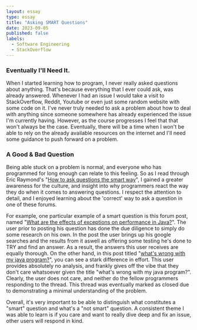 ```yaml
---
layout: essay
type: essay
title: "Asking SMART Questions"
date: 2023-09-05
published: false
labels:
  - Software Engineering
  - StackOverflow
---
```


### Eventually I'll Need It.

When I started learning how to program, I never really asked questions about anything. That's because everything that I ever could ask, was already answered. Whenever I had an issue I would take a visit to StackOverflow, Reddit, Youtube or even just some random website with some code on it. I've never truly needed to ask a problem about how to deal with anything since someone somewhere has already experienced the issue I'm currently having. However, as the course progresses I feel that that won't always be the case. Eventually, there will be a time when I won't be able to rely on the already available resources on the internet and I'll need some guidance to push forward on a problem.

### A Good & Bad Question

Being able stuck on a problem is normal, and everyone who has programmed for long enough can relate to this feeling. So as I read through Eric Raymond's "[How to ask questions the smart way](http://www.catb.org/esr/faqs/smart-questions.html#idm379)", I gained a greater awareness for the culture, and insight into why programmers react the way they do when it comes to answering questions. I respect the attention to detail, and I enjoyed learning about the 'correct' way to ask a question in one of these forums. 

For example, one particular example of a smart question is this forum post, named "[What are the effects of exceptions on performance in Java?](https://stackoverflow.com/questions/299068/what-are-the-effects-of-exceptions-on-performance-in-java)". The user prior to posting his question has done the due diligence to simply do some research on his own. In the post the user brings up his google searches and the results from it aswell as offering some testing he's done to TRY and find an answer. As a result, the answers this user receives are equally thorough. On the other hand, in this post titled "[what's wrong with my java program?](https://stackoverflow.com/questions/20738332/whats-wrong-with-my-java-program)", you can see a stark difference in effort. This user provides absolutely no analysis, and frankly gives off the vibe that they don't care whatsoever given the title "what's wrong with my java program?". Clearly, the user does not care, and neither do the fellow programmers responding to the thread. This thread was eventually marked as closed due to demonstrating a minimal understanding of the problem.

Overall, it's very important to be able to distinguish what constitutes a "smart" question and what's a "not smart" question. A consistent theme I was able to learn is if you care and want to really dive deep and fix an issue, other  users will respond in kind.
